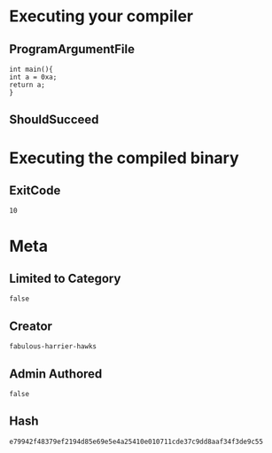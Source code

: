 # Executing your compiler

## ProgramArgumentFile

```
int main(){
int a = 0xa;
return a;
}
```

## ShouldSucceed

# Executing the compiled binary

## ExitCode

```
10
```

# Meta

## Limited to Category

```
false
```

## Creator

```
fabulous-harrier-hawks
```

## Admin Authored

```
false
```

## Hash

```
e79942f48379ef2194d85e69e5e4a25410e010711cde37c9dd8aaf34f3de9c55
```
